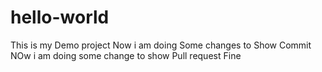 # hello-world
This is my Demo project 
Now i am doing Some changes to Show Commit 
NOw i am doing some change to show Pull request Fine
